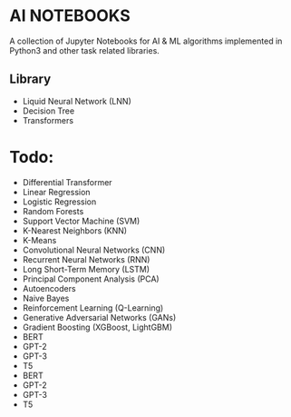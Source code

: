 # AI NOTEBOOKS

A collection of Jupyter Notebooks for AI & ML algorithms implemented in Python3 and other task related libraries. 

## Library

- Liquid Neural Network (LNN)
- Decision Tree
- Transformers

# Todo: 
- Differential Transformer
- Linear Regression
- Logistic Regression
- Random Forests
- Support Vector Machine (SVM)
- K-Nearest Neighbors (KNN)
- K-Means
- Convolutional Neural Networks (CNN)
- Recurrent Neural Networks (RNN)
- Long Short-Term Memory (LSTM)
- Principal Component Analysis (PCA)
- Autoencoders
- Naive Bayes
- Reinforcement Learning (Q-Learning)
- Generative Adversarial Networks (GANs)
- Gradient Boosting (XGBoost, LightGBM)
- BERT
- GPT-2
- GPT-3
- T5
- BERT
- GPT-2
- GPT-3
- T5
